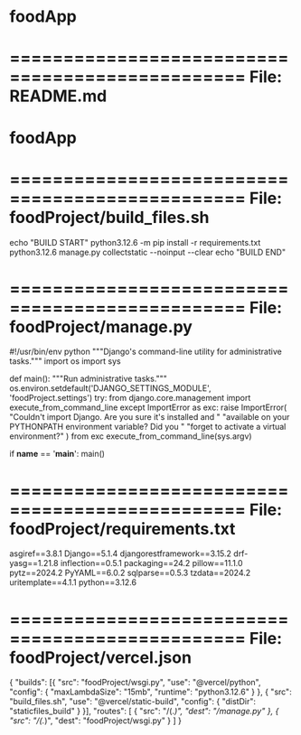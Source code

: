 # foodApp
================================================
File: README.md
================================================
# foodApp

================================================
File: foodProject/build_files.sh
================================================
echo "BUILD START"
 python3.12.6 -m pip install -r requirements.txt
 python3.12.6 manage.py collectstatic --noinput --clear
 echo "BUILD END"

================================================
File: foodProject/manage.py
================================================
#!/usr/bin/env python
"""Django's command-line utility for administrative tasks."""
import os
import sys


def main():
    """Run administrative tasks."""
    os.environ.setdefault('DJANGO_SETTINGS_MODULE', 'foodProject.settings')
    try:
        from django.core.management import execute_from_command_line
    except ImportError as exc:
        raise ImportError(
            "Couldn't import Django. Are you sure it's installed and "
            "available on your PYTHONPATH environment variable? Did you "
            "forget to activate a virtual environment?"
        ) from exc
    execute_from_command_line(sys.argv)


if __name__ == '__main__':
    main()


================================================
File: foodProject/requirements.txt
================================================
﻿asgiref==3.8.1
Django==5.1.4
djangorestframework==3.15.2
drf-yasg==1.21.8
inflection==0.5.1
packaging==24.2
pillow==11.1.0
pytz==2024.2
PyYAML==6.0.2
sqlparse==0.5.3
tzdata==2024.2
uritemplate==4.1.1
python==3.12.6


================================================
File: foodProject/vercel.json
================================================
{
    "builds": [{
        "src": "foodProject/wsgi.py",
        "use": "@vercel/python",
        "config": { "maxLambdaSize": "15mb", "runtime": "python3.12.6" }
    },
    {
        "src": "build_files.sh",
        "use": "@vercel/static-build",
        "config": { "distDir": "staticfiles_build" }
    }],
    "routes": [
        {
            "src": "/(.*)",
            "dest": "/manage.py"
        },
        {
            "src": "/(.*)",
            "dest": "foodProject/wsgi.py"
 }
]
}


